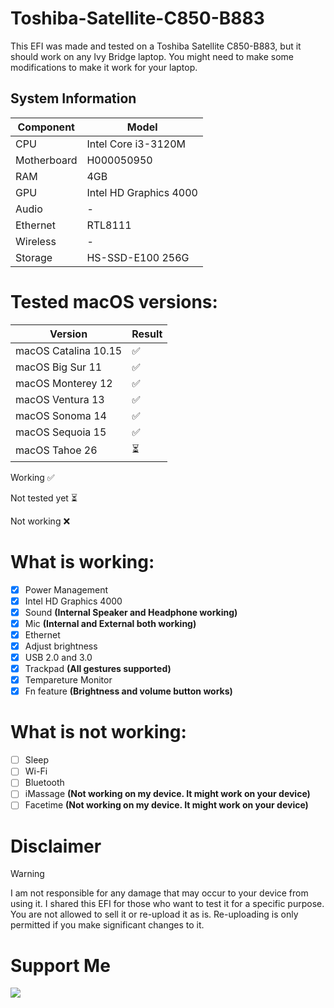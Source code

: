 # Toshiba-Satellite-C850-B883
This EFI was made and tested on a Toshiba Satellite C850-B883, but it should work on any Ivy Bridge laptop. You might need to make some modifications to make it work for your laptop.

## System Information

| **Component** | **Model**                             |
| ------------- | ------------------------------------- |
| CPU           | Intel Core i3-3120M                    |
| Motherboard   | H000050950                          |
| RAM           | 4GB                                   |
| GPU           | Intel HD Graphics 4000                |
| Audio         | -     |
| Ethernet      | RTL8111                               |
| Wireless      | -                  |
| Storage       | HS-SSD-E100 256G     |

# Tested macOS versions:
| Version                                                                                  | Result 
|------------------------------------------------------------------------------------------|---------|
| macOS Catalina 10.15                                                                     | ✅     |
| macOS Big Sur 11                                                                         | ✅     |
| macOS Monterey 12                                                                        | ✅     | 
| macOS Ventura 13                                                                         | ✅     |
| macOS Sonoma 14                                                                          | ✅     |
| macOS Sequoia 15                                                                         | ✅     |
| macOS Tahoe 26                                                                           | ⏳


Working ✅

Not tested yet ⏳

Not working ❌


# What is working:
- [x] Power Management
- [x] Intel HD Graphics 4000
- [x] Sound **(Internal Speaker and Headphone working)**
- [x] Mic **(Internal and External both working)**
- [x] Ethernet
- [x] Adjust brightness 
- [x] USB 2.0 and 3.0
- [x] Trackpad **(All gestures supported)**
- [x] Tempareture Monitor 
- [x] Fn feature **(Brightness and volume button works)**

# What is not working:
- [ ] Sleep
- [ ] Wi-Fi
- [ ] Bluetooth
- [ ] iMassage **(Not working on my device. It might work on your device)**
- [ ] Facetime **(Not working on my device. It might work on your device)**

# Disclaimer

> [!WARNING]
> 
> I am not responsible for any damage that may occur to your device from using it.
> I shared this EFI for those who want to test it for a specific purpose. You are not allowed to sell it or re-upload it as is.
Re-uploading is only permitted if you make significant changes to it.

# Support Me
</div>
<a href="https://www.buymeacoffee.com/muhammadbahaa2001"><img src="https://img.buymeacoffee.com/button-api/?text=Buy me a coffee&emoji=&slug=muhammadbahaa2001&button_colour=FFDD00&font_colour=000000&font_family=Cookie&outline_colour=000000&coffee_colour=ffffff" /></a>
